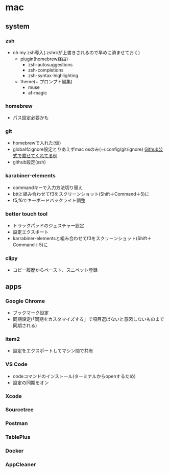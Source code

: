 # mac

## system

### zsh

- oh my zsh導入(.zshrcが上書きされるので早めに済ませておく)
    - plugin(homebrew経由)
        - zsh-autosuggestions
        - zsh-completions
        - zsh-syntax-highlighting
    - theme(+ プロンプト編集)
        - muse
        - af-magic

### homebrew

- パス設定必要かも

### git

- homebrewで入れた(仮)
- globalなignore設定とりあえずmac osのみ(~/.config/git/ignore) [Github公式で載せてくれてる例](https://github.com/github/gitignore/tree/main/Global)
- github設定(ssh)

### karabiner-elements

- commandキーで入力方法切り替え
- bttと組み合わせてf3をスクリーンショット(Shift＋Command＋5)に
- f5,f6でキーボードバックライト調整

### better touch tool

- トラックパッドのジェスチャー設定
- 設定エクスポート
- karrabiner-elementsと組み合わせてf3をスクリーンショット(Shift＋Command＋5)に

### clipy

- コピー履歴からペースト、スニペット登録


## apps

### Google Chrome

- ブックマーク設定
- 同期設定(「同期をカスタマイズする」で項目選ばないと意図しないものまで同期される)


### item2

- 設定をエクスポートしてマシン間で共有

### VS Code

- codeコマンドのインストール(ターミナルからopenするため)
- 設定の同期をオン

### Xcode

### Sourcetree

### Postman

### TablePlus

### Docker

### AppCleaner
